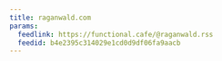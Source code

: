 ```yaml
---
title: raganwald.com
params:
  feedlink: https://functional.cafe/@raganwald.rss
  feedid: b4e2395c314029e1cd0d9df06fa9aacb
---
```

